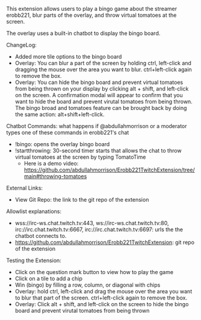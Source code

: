 This extension allows users to play a bingo game about the streamer erobb221, blur parts of the overlay, and throw virtual tomatoes at the screen.

The overlay uses a built-in chatbot to display the bingo board.

ChangeLog:

- Added more tile options to the bingo board
- Overlay: You can blur a part of the screen by holding ctrl, left-click and dragging the mouse over the area you want to blur. ctrl+left-click again to remove the box.
- Overlay: You can hide the bingo board and prevent virtual tomatoes from being thrown on your display by clicking alt + shift, and left-click on the screen. A confirmation modal will appear to confirm that you want to hide the board and prevent virutal tomatoes from being thrown. The bingo broad and tomatoes feature can be brought back by doing the same action: alt+shift+left-click.

Chatbot Commands: what happens if @abdullahmorrison or a moderator types one of these commands in erobb221's chat

- !bingo: opens the overlay bingo board
- !startthrowing: 30-second timer starts that allows the chat to throw virtual tomatoes at the screen by typing TomatoTime
  - Here is a demo video: https://github.com/abdullahmorrison/Erobb221TwitchExtension/tree/main#throwing-tomatoes

External Links:

- View Git Repo: the link to the git repo of the extension

Allowlist explanations:

- wss://irc-ws.chat.twitch.tv:443, ws://irc-ws.chat.twitch.tv:80, irc://irc.chat.twitch.tv:6667, irc://irc.chat.twitch.tv:6697: urls the the chatbot connects to.
- https://github.com/abdullahmorrison/Erobb221TwitchExtension: git repo of the extension

Testing the Extension:

- Click on the question mark button to view how to play the game
- Click on a tile to add a chip
- Win (bingo) by filling a row, column, or diagonal with chips
- Overlay: hold ctrl, left-click and drag the mouse over the area you want to blur that part of the screen. ctrl+left-click again to remove the box.
- Overlay: Click alt + shift, and left-click on the screen to hide the bingo board and prevent virutal tomatoes from being thrown
